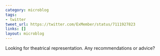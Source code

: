 ```yaml
---
category: microblog
tags:
- twitter
tweet_url: https://twitter.com/ExMember/status/7111927823
links: []
layout: microblog
---
```

Looking for theatrical representation. Any recommendations or advice?
